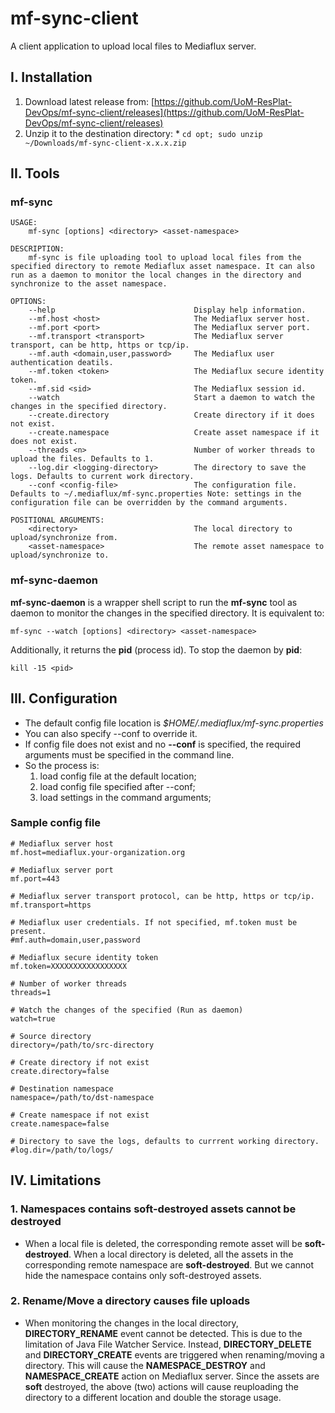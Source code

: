 # mf-sync-client
A client application to upload local files to Mediaflux server.

## I. Installation

  1. Download latest release from: [https://github.com/UoM-ResPlat-DevOps/mf-sync-client/releases](https://github.com/UoM-ResPlat-DevOps/mf-sync-client/releases)
  2. Unzip it to the destination directory:
    * ```cd opt; sudo unzip ~/Downloads/mf-sync-client-x.x.x.zip```

## II. Tools

### mf-sync

```
USAGE:
    mf-sync [options] <directory> <asset-namespace>

DESCRIPTION:
    mf-sync is file uploading tool to upload local files from the specified directory to remote Mediaflux asset namespace. It can also run as a daemon to monitor the local changes in the directory and synchronize to the asset namespace.

OPTIONS:
    --help                               Display help information.
    --mf.host <host>                     The Mediaflux server host.
    --mf.port <port>                     The Mediaflux server port.
    --mf.transport <transport>           The Mediaflux server transport, can be http, https or tcp/ip.
    --mf.auth <domain,user,password>     The Mediaflux user authentication deatils.
    --mf.token <token>                   The Mediaflux secure identity token.
    --mf.sid <sid>                       The Mediaflux session id.
    --watch                              Start a daemon to watch the changes in the specified directory.
    --create.directory                   Create directory if it does not exist.
    --create.namespace                   Create asset namespace if it does not exist.
    --threads <n>                        Number of worker threads to upload the files. Defaults to 1.
    --log.dir <logging-directory>        The directory to save the logs. Defaults to current work directory.
    --conf <config-file>                 The configuration file. Defaults to ~/.mediaflux/mf-sync.properties Note: settings in the configuration file can be overridden by the command arguments.

POSITIONAL ARGUMENTS:
    <directory>                          The local directory to upload/synchronize from.
    <asset-namespace>                    The remote asset namespace to upload/synchronize to.
```

### mf-sync-daemon

**mf-sync-daemon** is a wrapper shell script to run the **mf-sync** tool as daemon to monitor the changes in the specified directory. It is equivalent to:

```
mf-sync --watch [options] <directory> <asset-namespace>
```

Additionally, it returns the **pid** (process id). To stop the daemon by **pid**:

```
kill -15 <pid>
```

## III. Configuration

  * The default config file location is *$HOME/.mediaflux/mf-sync.properties*
  * You can also specify --conf <config-file> to override it.
  * If config file does not exist and no **--conf** is specified, the required arguments must be specified in the command line.
  * So the process is: 
    1. load config file at the default location;
    2. load config file specified after --conf;
    3. load settings in the command arguments;
 
 ### Sample config file
 ```shell
 # Mediaflux server host
mf.host=mediaflux.your-organization.org

# Mediaflux server port
mf.port=443

# Mediaflux server transport protocol, can be http, https or tcp/ip.
mf.transport=https

# Mediaflux user credentials. If not specified, mf.token must be present.
#mf.auth=domain,user,password

# Mediaflux secure identity token
mf.token=XXXXXXXXXXXXXXXXX

# Number of worker threads
threads=1

# Watch the changes of the specified (Run as daemon)
watch=true

# Source directory
directory=/path/to/src-directory

# Create directory if not exist
create.directory=false

# Destination namespace
namespace=/path/to/dst-namespace

# Create namespace if not exist
create.namespace=false

# Directory to save the logs, defaults to currrent working directory.
#log.dir=/path/to/logs/

 ```

## IV. Limitations

### 1. Namespaces contains soft-destroyed assets cannot be destroyed
  * When a local file is deleted, the corresponding remote asset will be **soft-destroyed**. When a local directory is deleted, all the assets in the corresponding remote namespace are **soft-destroyed**. But we cannot hide the namespace contains only soft-destroyed assets.

### 2. Rename/Move a directory causes file uploads
  * When monitoring the changes in the local directory, **DIRECTORY_RENAME** event cannot be detected. This is due to the limitation of Java File Watcher Service. Instead, **DIRECTORY_DELETE** and **DIRECTORY_CREATE** events are triggered when renaming/moving a directory. This will cause the **NAMESPACE_DESTROY** and **NAMESPACE_CREATE** action on Mediaflux server. Since the assets are **soft** destroyed, the above (two) actions will cause reuploading the directory to a different location and double the storage usage.
